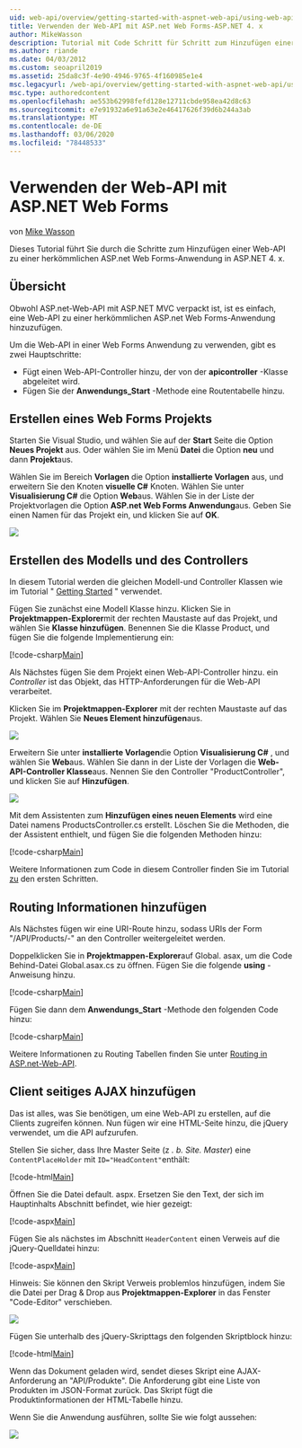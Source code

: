 ```yaml
---
uid: web-api/overview/getting-started-with-aspnet-web-api/using-web-api-with-aspnet-web-forms
title: Verwenden der Web-API mit ASP.net Web Forms-ASP.NET 4. x
author: MikeWasson
description: Tutorial mit Code Schritt für Schritt zum Hinzufügen einer Web-API zu einer ASP.net Forms-Anwendung für ASP.NET 4. x
ms.author: riande
ms.date: 04/03/2012
ms.custom: seoapril2019
ms.assetid: 25da8c3f-4e90-4946-9765-4f160985e1e4
msc.legacyurl: /web-api/overview/getting-started-with-aspnet-web-api/using-web-api-with-aspnet-web-forms
msc.type: authoredcontent
ms.openlocfilehash: ae553b62998fefd128e12711cbde958ea42d8c63
ms.sourcegitcommit: e7e91932a6e91a63e2e46417626f39d6b244a3ab
ms.translationtype: MT
ms.contentlocale: de-DE
ms.lasthandoff: 03/06/2020
ms.locfileid: "78448533"
---
```

# <a name="using-web-api-with-aspnet-web-forms"></a>Verwenden der Web-API mit ASP.NET Web Forms

von [Mike Wasson](https://github.com/MikeWasson)

Dieses Tutorial führt Sie durch die Schritte zum Hinzufügen einer Web-API zu einer herkömmlichen ASP.net Web Forms-Anwendung in ASP.NET 4. x. 

## <a name="overview"></a>Übersicht

Obwohl ASP.net-Web-API mit ASP.NET MVC verpackt ist, ist es einfach, eine Web-API zu einer herkömmlichen ASP.net Web Forms-Anwendung hinzuzufügen.

Um die Web-API in einer Web Forms Anwendung zu verwenden, gibt es zwei Hauptschritte:

- Fügt einen Web-API-Controller hinzu, der von der **apicontroller** -Klasse abgeleitet wird.
- Fügen Sie der **Anwendungs\_Start** -Methode eine Routentabelle hinzu.

## <a name="create-a-web-forms-project"></a>Erstellen eines Web Forms Projekts

Starten Sie Visual Studio, und wählen Sie auf der **Start** Seite die Option **Neues Projekt** aus. Oder wählen Sie im Menü **Datei** die Option **neu** und dann **Projekt**aus.

Wählen Sie im Bereich **Vorlagen** die Option **installierte Vorlagen** aus, und erweitern Sie den Knoten **visuelle C#**  Knoten. Wählen Sie unter **Visualisierung C#** die Option **Web**aus. Wählen Sie in der Liste der Projektvorlagen die Option **ASP.net Web Forms Anwendung**aus. Geben Sie einen Namen für das Projekt ein, und klicken Sie auf **OK**.

![](using-web-api-with-aspnet-web-forms/_static/image1.png)

## <a name="create-the-model-and-controller"></a>Erstellen des Modells und des Controllers

In diesem Tutorial werden die gleichen Modell-und Controller Klassen wie im Tutorial " [Getting Started](tutorial-your-first-web-api.md) " verwendet.

Fügen Sie zunächst eine Modell Klasse hinzu. Klicken Sie in **Projektmappen-Explorer**mit der rechten Maustaste auf das Projekt, und wählen Sie **Klasse hinzufügen**. Benennen Sie die Klasse Product, und fügen Sie die folgende Implementierung ein:

[!code-csharp[Main](using-web-api-with-aspnet-web-forms/samples/sample1.cs)]

Als Nächstes fügen Sie dem Projekt einen Web-API-Controller hinzu. ein *Controller* ist das Objekt, das HTTP-Anforderungen für die Web-API verarbeitet.

Klicken Sie im **Projektmappen-Explorer** mit der rechten Maustaste auf das Projekt. Wählen Sie **Neues Element hinzufügen**aus.

![](using-web-api-with-aspnet-web-forms/_static/image2.png)

Erweitern Sie unter **installierte Vorlagen**die Option **Visualisierung C#**  , und wählen Sie **Web**aus. Wählen Sie dann in der Liste der Vorlagen die **Web-API-Controller Klasse**aus. Nennen Sie den Controller "ProductController", und klicken Sie auf **Hinzufügen**.

![](using-web-api-with-aspnet-web-forms/_static/image3.png)

Mit dem Assistenten zum **Hinzufügen eines neuen Elements** wird eine Datei namens ProductsController.cs erstellt. Löschen Sie die Methoden, die der Assistent enthielt, und fügen Sie die folgenden Methoden hinzu:

[!code-csharp[Main](using-web-api-with-aspnet-web-forms/samples/sample2.cs)]

Weitere Informationen zum Code in diesem Controller finden Sie im Tutorial [zu](tutorial-your-first-web-api.md) den ersten Schritten.

## <a name="add-routing-information"></a>Routing Informationen hinzufügen

Als Nächstes fügen wir eine URI-Route hinzu, sodass URIs der Form &quot;/API/Products/-&quot; an den Controller weitergeleitet werden.

Doppelklicken Sie in **Projektmappen-Explorer**auf Global. asax, um die Code Behind-Datei Global.asax.cs zu öffnen. Fügen Sie die folgende **using** -Anweisung hinzu.

[!code-csharp[Main](using-web-api-with-aspnet-web-forms/samples/sample3.cs)]

Fügen Sie dann dem **Anwendungs\_Start** -Methode den folgenden Code hinzu:

[!code-csharp[Main](using-web-api-with-aspnet-web-forms/samples/sample4.cs)]

Weitere Informationen zu Routing Tabellen finden Sie unter [Routing in ASP.net-Web-API](../web-api-routing-and-actions/routing-in-aspnet-web-api.md).

## <a name="add-client-side-ajax"></a>Client seitiges AJAX hinzufügen

Das ist alles, was Sie benötigen, um eine Web-API zu erstellen, auf die Clients zugreifen können. Nun fügen wir eine HTML-Seite hinzu, die jQuery verwendet, um die API aufzurufen.

Stellen Sie sicher, dass Ihre Master Seite (z *. b. Site. Master*) eine `ContentPlaceHolder` mit `ID="HeadContent"`enthält:

[!code-html[Main](using-web-api-with-aspnet-web-forms/samples/sample8.html)]

Öffnen Sie die Datei default. aspx. Ersetzen Sie den Text, der sich im Hauptinhalts Abschnitt befindet, wie hier gezeigt:

[!code-aspx[Main](using-web-api-with-aspnet-web-forms/samples/sample5.aspx)]

Fügen Sie als nächstes im Abschnitt `HeaderContent` einen Verweis auf die jQuery-Quelldatei hinzu:

[!code-aspx[Main](using-web-api-with-aspnet-web-forms/samples/sample6.aspx?highlight=2)]

Hinweis: Sie können den Skript Verweis problemlos hinzufügen, indem Sie die Datei per Drag & Drop aus **Projektmappen-Explorer** in das Fenster "Code-Editor" verschieben.

![](using-web-api-with-aspnet-web-forms/_static/image4.png)

Fügen Sie unterhalb des jQuery-Skripttags den folgenden Skriptblock hinzu:

[!code-html[Main](using-web-api-with-aspnet-web-forms/samples/sample7.html)]

Wenn das Dokument geladen wird, sendet dieses Skript eine AJAX-Anforderung an &quot;API/Produkte&quot;. Die Anforderung gibt eine Liste von Produkten im JSON-Format zurück. Das Skript fügt die Produktinformationen der HTML-Tabelle hinzu.

Wenn Sie die Anwendung ausführen, sollte Sie wie folgt aussehen:

![](using-web-api-with-aspnet-web-forms/_static/image5.png)
